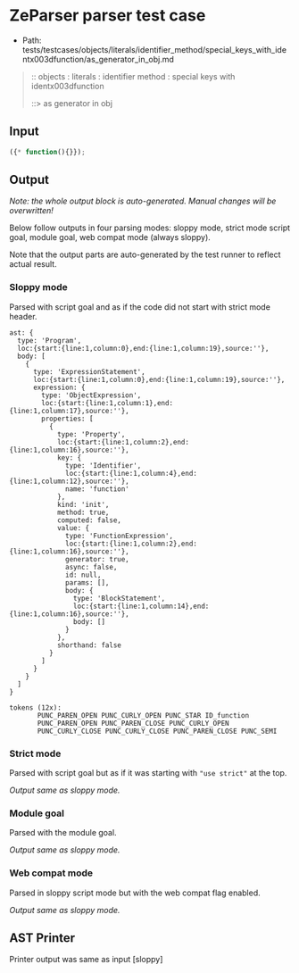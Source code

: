 # ZeParser parser test case

- Path: tests/testcases/objects/literals/identifier_method/special_keys_with_identx003dfunction/as_generator_in_obj.md

> :: objects : literals : identifier method : special keys with identx003dfunction
>
> ::> as generator in obj

## Input

`````js
({* function(){}});
`````

## Output

_Note: the whole output block is auto-generated. Manual changes will be overwritten!_

Below follow outputs in four parsing modes: sloppy mode, strict mode script goal, module goal, web compat mode (always sloppy).

Note that the output parts are auto-generated by the test runner to reflect actual result.

### Sloppy mode

Parsed with script goal and as if the code did not start with strict mode header.

`````
ast: {
  type: 'Program',
  loc:{start:{line:1,column:0},end:{line:1,column:19},source:''},
  body: [
    {
      type: 'ExpressionStatement',
      loc:{start:{line:1,column:0},end:{line:1,column:19},source:''},
      expression: {
        type: 'ObjectExpression',
        loc:{start:{line:1,column:1},end:{line:1,column:17},source:''},
        properties: [
          {
            type: 'Property',
            loc:{start:{line:1,column:2},end:{line:1,column:16},source:''},
            key: {
              type: 'Identifier',
              loc:{start:{line:1,column:4},end:{line:1,column:12},source:''},
              name: 'function'
            },
            kind: 'init',
            method: true,
            computed: false,
            value: {
              type: 'FunctionExpression',
              loc:{start:{line:1,column:2},end:{line:1,column:16},source:''},
              generator: true,
              async: false,
              id: null,
              params: [],
              body: {
                type: 'BlockStatement',
                loc:{start:{line:1,column:14},end:{line:1,column:16},source:''},
                body: []
              }
            },
            shorthand: false
          }
        ]
      }
    }
  ]
}

tokens (12x):
       PUNC_PAREN_OPEN PUNC_CURLY_OPEN PUNC_STAR ID_function
       PUNC_PAREN_OPEN PUNC_PAREN_CLOSE PUNC_CURLY_OPEN
       PUNC_CURLY_CLOSE PUNC_CURLY_CLOSE PUNC_PAREN_CLOSE PUNC_SEMI
`````

### Strict mode

Parsed with script goal but as if it was starting with `"use strict"` at the top.

_Output same as sloppy mode._

### Module goal

Parsed with the module goal.

_Output same as sloppy mode._

### Web compat mode

Parsed in sloppy script mode but with the web compat flag enabled.

_Output same as sloppy mode._

## AST Printer

Printer output was same as input [sloppy]